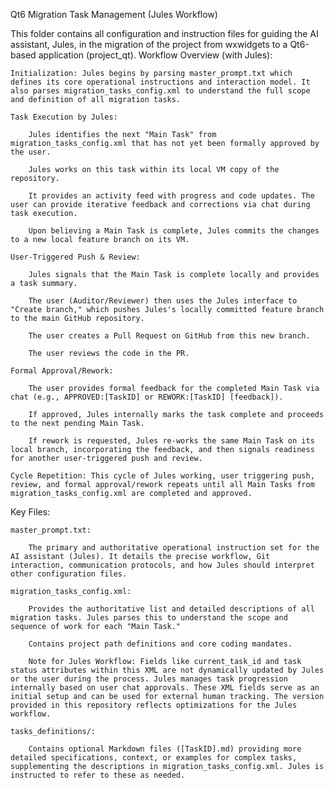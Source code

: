 Qt6 Migration Task Management (Jules Workflow)

This folder contains all configuration and instruction files for guiding the AI assistant, Jules, in the migration of the project from wxwidgets to a Qt6-based application (project_qt).
Workflow Overview (with Jules):

    Initialization: Jules begins by parsing master_prompt.txt which defines its core operational instructions and interaction model. It also parses migration_tasks_config.xml to understand the full scope and definition of all migration tasks.

    Task Execution by Jules:

        Jules identifies the next "Main Task" from migration_tasks_config.xml that has not yet been formally approved by the user.

        Jules works on this task within its local VM copy of the repository.

        It provides an activity feed with progress and code updates. The user can provide iterative feedback and corrections via chat during task execution.

        Upon believing a Main Task is complete, Jules commits the changes to a new local feature branch on its VM.

    User-Triggered Push & Review:

        Jules signals that the Main Task is complete locally and provides a task summary.

        The user (Auditor/Reviewer) then uses the Jules interface to "Create branch," which pushes Jules's locally committed feature branch to the main GitHub repository.

        The user creates a Pull Request on GitHub from this new branch.

        The user reviews the code in the PR.

    Formal Approval/Rework:

        The user provides formal feedback for the completed Main Task via chat (e.g., APPROVED:[TaskID] or REWORK:[TaskID] [feedback]).

        If approved, Jules internally marks the task complete and proceeds to the next pending Main Task.

        If rework is requested, Jules re-works the same Main Task on its local branch, incorporating the feedback, and then signals readiness for another user-triggered push and review.

    Cycle Repetition: This cycle of Jules working, user triggering push, review, and formal approval/rework repeats until all Main Tasks from migration_tasks_config.xml are completed and approved.

Key Files:

    master_prompt.txt:

        The primary and authoritative operational instruction set for the AI assistant (Jules). It details the precise workflow, Git interaction, communication protocols, and how Jules should interpret other configuration files.

    migration_tasks_config.xml:

        Provides the authoritative list and detailed descriptions of all migration tasks. Jules parses this to understand the scope and sequence of work for each "Main Task."

        Contains project path definitions and core coding mandates.

        Note for Jules Workflow: Fields like current_task_id and task status attributes within this XML are not dynamically updated by Jules or the user during the process. Jules manages task progression internally based on user chat approvals. These XML fields serve as an initial setup and can be used for external human tracking. The version provided in this repository reflects optimizations for the Jules workflow.

    tasks_definitions/:

        Contains optional Markdown files ([TaskID].md) providing more detailed specifications, context, or examples for complex tasks, supplementing the descriptions in migration_tasks_config.xml. Jules is instructed to refer to these as needed.